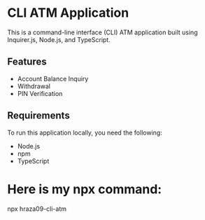 # CLI ATM Application

This is a command-line interface (CLI) ATM application built using Inquirer.js, Node.js, and TypeScript.

## Features

- Account Balance Inquiry
- Withdrawal
- PIN Verification

## Requirements

To run this application locally, you need the following:

- Node.js
- npm 
- TypeScript 

# Here is my npx command:
npx hraza09-cli-atm
